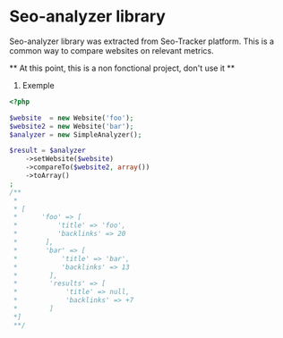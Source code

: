 Seo-analyzer library
================

Seo-analyzer library was extracted from Seo-Tracker platform.
This is a common way to compare websites on relevant metrics.

** At this point, this is a non fonctional project, don't use it **

1) Exemple

```php
<?php

$website  = new Website('foo');
$website2 = new Website('bar');
$analyzer = new SimpleAnalyzer();

$result = $analyzer
    ->setWebsite($website)
    ->compareTo($website2, array())
    ->toArray()
;
/**
 *
 * [
 *      'foo' => [
 *          'title' => 'foo',
 *          'backlinks' => 20
 *       ],
 *       'bar' => [
 *           'title' => 'bar',
 *           'backlinks' => 13
 *        ],
 *        'results' => [
 *            'title' => null,
 *            'backlinks' => +7
 *        ]
 *]
 **/
```

